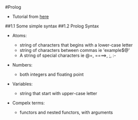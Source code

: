 #Prolog

- Tutorial from [here](http://www.learnprolognow.org/lpnpage.php?pagetype=html&pageid=lpn-htmlse1)

##1.1 Some simple syntax
##1.2 Prolog Syntax
- Atoms:
    - string of characters that begins with a lower-case letter
    - string of characters between commas ie \'example$@\'
    - A string of special characters ie @=, ====>, ;, :-

- Numbers:
    - both integers and floating point

- Variables:
    - string that start with upper-case letter

- Compelx terms:
    - functors and nested functors, with arguments
